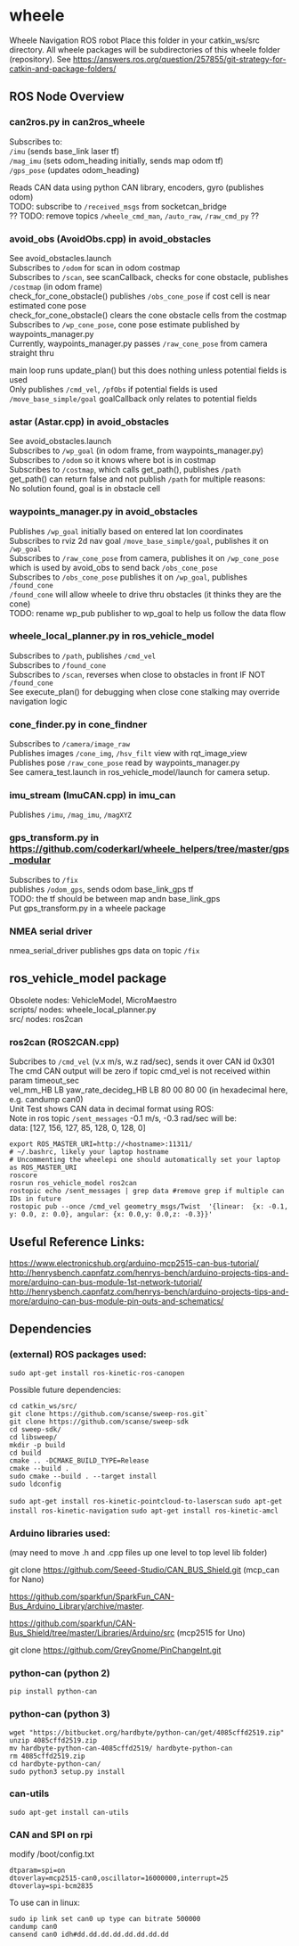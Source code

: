 # wheele
Wheele Navigation ROS robot
Place this folder in your catkin_ws/src directory.
All wheele packages will be subdirectories of this wheele folder (repository).
See https://answers.ros.org/question/257855/git-strategy-for-catkin-and-package-folders/

## ROS Node Overview
### can2ros.py in can2ros_wheele
Subscribes to:  
`/imu` (sends base_link laser tf)  
`/mag_imu` (sets odom_heading initially, sends map odom tf)  
`/gps_pose` (updates odom_heading)

Reads CAN data using python CAN library, encoders, gyro (publishes odom)  
TODO: subscribe to `/received_msgs` from socketcan_bridge  
?? TODO: remove topics `/wheele_cmd_man`, `/auto_raw`, `/raw_cmd_py` ??

### avoid_obs (AvoidObs.cpp) in avoid_obstacles
See avoid_obstacles.launch  
Subscribes to `/odom` for scan in odom costmap  
Subscribes to `/scan`, see scanCallback, checks for cone obstacle, publishes `/costmap` (in odom frame)  
check_for_cone_obstacle() publishes `/obs_cone_pose` if cost cell is near estimated cone pose  
check_for_cone_obstacle() clears the cone obstacle cells from the costmap  
Subscribes to `/wp_cone_pose`, cone pose estimate published by waypoints_manager.py  
Currently, waypoints_manager.py passes `/raw_cone_pose` from camera straight thru

main loop runs update_plan() but this does nothing unless potential fields is used  
Only publishes `/cmd_vel`, `/pfObs` if potential fields is used  
`/move_base_simple/goal` goalCallback only relates to potential fields  

### astar (Astar.cpp) in avoid_obstacles
See avoid_obstacles.launch  
Subscribes to `/wp_goal` (in odom frame, from waypoints_manager.py)  
Subscribes to `/odom` so it knows where bot is in costmap  
Subscribes to `/costmap`, which calls get_path(), publishes `/path`  
get_path() can return false and not publish `/path` for multiple reasons:  
No solution found, goal is in obstacle cell

### waypoints_manager.py in avoid_obstacles
Publishes `/wp_goal` initially based on entered lat lon coordinates  
Subscribes to rviz 2d nav goal `/move_base_simple/goal`, publishes it on `/wp_goal`  
Subscribes to `/raw_cone_pose` from camera, publishes it on `/wp_cone_pose` which is used by avoid_obs to send back `/obs_cone_pose`  
Subscribes to `/obs_cone_pose` publishes it on `/wp_goal`, publishes `/found_cone`  
`/found_cone` will allow wheele to drive thru obstacles (it thinks they are the cone)  
TODO: rename wp_pub publisher to wp_goal to help us follow the data flow

### wheele_local_planner.py in ros_vehicle_model
Subscribes to `/path`, publishes `/cmd_vel`  
Subscribes to `/found_cone`  
Subscribes to `/scan`, reverses when close to obstacles in front IF NOT `/found_cone`  
See execute_plan() for debugging when close cone stalking may override navigation logic  

### cone_finder.py in cone_findner
Subscribes to `/camera/image_raw`  
Publishes images `/cone_img`, `/hsv_filt` view with rqt_image_view  
Publishes pose `/raw_cone_pose` read by waypoints_manager.py  
See camera_test.launch in ros_vehicle_model/launch for camera setup.

### imu_stream (ImuCAN.cpp) in imu_can
Publishes `/imu`, `/mag_imu`, `/magXYZ`

### gps_transform.py in https://github.com/coderkarl/wheele_helpers/tree/master/gps_modular
Subscribes to `/fix`  
publishes `/odom_gps`, sends odom base_link_gps tf  
TODO: the tf should be between map andn base_link_gps  
Put gps_transform.py in a wheele package

### NMEA serial driver
nmea_serial_driver publishes gps data on topic `/fix`


## ros_vehicle_model package
Obsolete nodes: VehicleModel, MicroMaestro  
scripts/ nodes: wheele_local_planner.py  
src/ nodes: ros2can

### ros2can (ROS2CAN.cpp)
Subcribes to `/cmd_vel` (v.x m/s, w.z rad/sec), sends it over CAN id 0x301  
The cmd CAN output will be zero if topic cmd_vel is not received within param timeout_sec  
vel_mm_HB LB yaw_rate_decideg_HB LB 80 00 80 00 (in hexadecimal here, e.g. candump can0)  
Unit Test shows CAN data in decimal format using ROS:  
Note in ros topic `/sent_messages` -0.1 m/s, -0.3 rad/sec will be:  
data: [127, 156, 127, 85, 128, 0, 128, 0]
```
export ROS_MASTER_URI=http://<hostname>:11311/
# ~/.bashrc, likely your laptop hostname
# Uncommenting the wheelepi one should automatically set your laptop as ROS_MASTER_URI
roscore  
rosrun ros_vehicle_model ros2can  
rostopic echo /sent_messages | grep data #remove grep if multiple can IDs in future  
rostopic pub --once /cmd_vel geometry_msgs/Twist  '{linear:  {x: -0.1, y: 0.0, z: 0.0}, angular: {x: 0.0,y: 0.0,z: -0.3}}'
```

## Useful Reference Links:
https://www.electronicshub.org/arduino-mcp2515-can-bus-tutorial/ 
http://henrysbench.capnfatz.com/henrys-bench/arduino-projects-tips-and-more/arduino-can-bus-module-1st-network-tutorial/ 
http://henrysbench.capnfatz.com/henrys-bench/arduino-projects-tips-and-more/arduino-can-bus-module-pin-outs-and-schematics/ 

## Dependencies
### (external) ROS packages used:

`sudo apt-get install ros-kinetic-ros-canopen`

Possible future dependencies:
```
cd catkin_ws/src/
git clone https://github.com/scanse/sweep-ros.git`
git clone https://github.com/scanse/sweep-sdk
cd sweep-sdk/
cd libsweep/
mkdir -p build
cd build
cmake .. -DCMAKE_BUILD_TYPE=Release
cmake --build .
sudo cmake --build . --target install
sudo ldconfig
```
`sudo apt-get install ros-kinetic-pointcloud-to-laserscan`
`sudo apt-get install ros-kinetic-navigation`
`sudo apt-get install ros-kinetic-amcl`

### Arduino libraries used:
(may need to move .h and .cpp files up one level to top level lib folder)

git clone https://github.com/Seeed-Studio/CAN_BUS_Shield.git (mcp_can for Nano)

https://github.com/sparkfun/SparkFun_CAN-Bus_Arduino_Library/archive/master.

https://github.com/sparkfun/CAN-Bus_Shield/tree/master/Libraries/Arduino/src (mcp2515 for Uno)

git clone https://github.com/GreyGnome/PinChangeInt.git

### python-can (python 2)
`pip install python-can`

### python-can (python 3)
```
wget "https://bitbucket.org/hardbyte/python-can/get/4085cffd2519.zip"
unzip 4085cffd2519.zip
mv hardbyte-python-can-4085cffd2519/ hardbyte-python-can
rm 4085cffd2519.zip
cd hardbyte-python-can/
sudo python3 setup.py install
```
### can-utils
`sudo apt-get install can-utils`

### CAN and SPI on rpi
modify /boot/config.txt
```
dtparam=spi=on
dtoverlay=mcp2515-can0,oscillator=16000000,interrupt=25
dtoverlay=spi-bcm2835
```
To use can in linux:
```
sudo ip link set can0 up type can bitrate 500000
candump can0
cansend can0 idh#dd.dd.dd.dd.dd.dd.dd.dd
